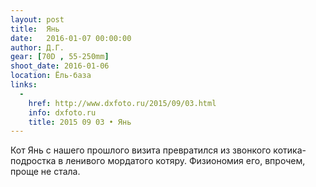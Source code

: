 ```yaml
---
layout: post
title:  Янь
date:   2016-01-07 00:00:00
author: Д.Г.
gear: [70D , 55-250mm]
shoot_date: 2016-01-06
location: Ёль-база
links:
  -
    href: http://www.dxfoto.ru/2015/09/03.html
    info: dxfoto.ru
    title: 2015 09 03 • Янь
---
```


Кот Янь с нашего прошлого визита превратился из звонкого котика-подростка в 
ленивого мордатого котяру. Физиономия его, впрочем, проще не стала.
